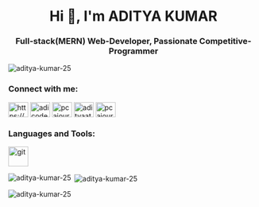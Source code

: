 <h1 align="center">Hi 🤠, I'm ADITYA KUMAR</h1>
<h3 align="center">Full-stack(MERN) Web-Developer, Passionate Competitive-Programmer</h3>

<p align="left"> <img src="https://komarev.com/ghpvc/?username=aditya-kumar-25&label=Profile%20views&color=0e75b6&style=flat" alt="aditya-kumar-25" /> </p>

<h3 align="left">Connect with me:</h3>
<p align="left">
<a href="https://linkedin.com/in/https://www.linkedin.com/in/aditya-kumar-293a05284/" target="blank"><img align="center" src="https://raw.githubusercontent.com/rahuldkjain/github-profile-readme-generator/master/src/images/icons/Social/linked-in-alt.svg" alt="https://www.linkedin.com/in/aditya-kumar-293a05284/" height="30" width="40" /></a>
<a href="https://www.codechef.com/users/adicode_chef" target="blank"><img align="center" src="https://cdn.jsdelivr.net/npm/simple-icons@3.1.0/icons/codechef.svg" alt="adicode_chef" height="30" width="40" /></a>
<a href="https://codeforces.com/profile/pcajourney" target="blank"><img align="center" src="https://raw.githubusercontent.com/rahuldkjain/github-profile-readme-generator/master/src/images/icons/Social/codeforces.svg" alt="pcajourney" height="30" width="40" /></a>
<a href="https://www.leetcode.com/adityaatcodeleet" target="blank"><img align="center" src="https://raw.githubusercontent.com/rahuldkjain/github-profile-readme-generator/master/src/images/icons/Social/leet-code.svg" alt="adityaatcodeleet" height="30" width="40" /></a>
<a href="https://auth.geeksforgeeks.org/user/pcajourney123" target="blank"><img align="center" src="https://raw.githubusercontent.com/rahuldkjain/github-profile-readme-generator/master/src/images/icons/Social/geeks-for-geeks.svg" alt="pcajourney123" height="30" width="40" /></a>
</p>

<h3 align="left">Languages and Tools:</h3>
<p align="left"> <a href="https://git-scm.com/" target="_blank" rel="noreferrer"> <img src="https://www.vectorlogo.zone/logos/git-scm/git-scm-icon.svg" alt="git" width="40" height="40"/> </a> </p>

<p><img align="left" src="https://github-readme-stats.vercel.app/api/top-langs?username=aditya-kumar-25&show_icons=true&locale=en&layout=compact" alt="aditya-kumar-25" /></p>

<p>&nbsp;<img align="center" src="https://github-readme-stats.vercel.app/api?username=aditya-kumar-25&show_icons=true&locale=en" alt="aditya-kumar-25" /></p>

<p><img align="center" src="https://github-readme-streak-stats.herokuapp.com/?user=aditya-kumar-25&" alt="aditya-kumar-25" /></p>

